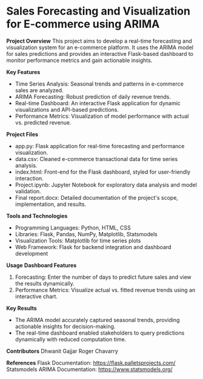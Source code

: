 # Sales Forecasting and Visualization for E-commerce using ARIMA

**Project Overview**
This project aims to develop a real-time forecasting and visualization system for an e-commerce platform. It uses the ARIMA model for sales predictions and provides an interactive Flask-based dashboard to monitor performance metrics and gain actionable insights.

**Key Features**
* Time Series Analysis: Seasonal trends and patterns in e-commerce sales are analyzed.
* ARIMA Forecasting: Robust prediction of daily revenue trends.
* Real-time Dashboard: An interactive Flask application for dynamic visualizations and API-based predictions.
* Performance Metrics: Visualization of model performance with actual vs. predicted revenue.

**Project Files**
* app.py: Flask application for real-time forecasting and performance visualization.
* data.csv: Cleaned e-commerce transactional data for time series analysis.
* index.html: Front-end for the Flask dashboard, styled for user-friendly interaction.
* Project.ipynb: Jupyter Notebook for exploratory data analysis and model validation.
* Final report.docx: Detailed documentation of the project's scope, implementation, and results.

**Tools and Technologies**
* Programming Languages: Python, HTML, CSS
* Libraries: Flask, Pandas, NumPy, Matplotlib, Statsmodels
* Visualization Tools: Matplotlib for time series plots
* Web Framework: Flask for backend integration and dashboard development

**Usage**
**Dashboard Features**
1) Forecasting: Enter the number of days to predict future sales and view the results dynamically.
2) Performance Metrics: Visualize actual vs. fitted revenue trends using an interactive chart.

**Key Results**
* The ARIMA model accurately captured seasonal trends, providing actionable insights for decision-making.
* The real-time dashboard enabled stakeholders to query predictions dynamically with reduced computation time.

**Contributors**
Dhwanit Gajjar
Roger Chavarry

**References**
Flask Documentation: https://flask.palletsprojects.com/
Statsmodels ARIMA Documentation: https://www.statsmodels.org/


